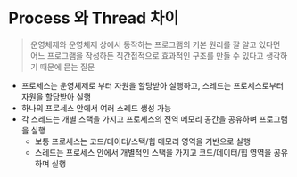 # Process 와 Thread 차이

> 운영체제와 운영체제 상에서 동작하는 프로그램의 기본 원리를 잘 알고 있다면 어느 프로그램을 작성하든 직간접적으로 효과적인 구조를 만들 수 있다고 생각하기 때문에 묻는 질문
> 

- 프로세스는 운영체제로 부터 자원을 할당받아 실행하고, 스레드는 프로세스로부터 자원을 할당받아 실행
- 하나의 프로세스 안에서 여러 스레드 생성 가능
- 각 스레드는 개별 스택을 가지고 프로세스의 전역 메모리 공간을 공유하며 프로그램을 실행
    - 보통 프로세스는 코드/데이터/스택/힙 메모리 영역을 기반으로 실행
    - 스레드는 프로세스 안에서 개별적인 스택을 가지고 코드/데이터/힙 영역을 공유하며 실행